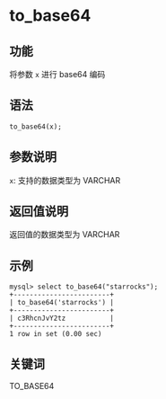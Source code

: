 # to_base64

## 功能

将参数 `x` 进行 base64 编码

## 语法

```Haskell
to_base64(x);
```

## 参数说明

`x`: 支持的数据类型为 VARCHAR

## 返回值说明

返回值的数据类型为 VARCHAR

## 示例

```Plain Text
mysql> select to_base64("starrocks");
+------------------------+
| to_base64('starrocks') |
+------------------------+
| c3RhcnJvY2tz           |
+------------------------+
1 row in set (0.00 sec)
```

## 关键词

TO_BASE64
